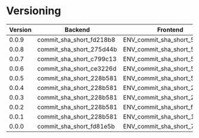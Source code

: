 # Versioning

| Version | Backend                  | Frontend                     | UAT | PROD |
|---------|--------------------------|------------------------------|-----|------|
| 0.0.9   | commit_sha_short_fd218b8 | ENV_commit_sha_short_55e7954 | ✅   | ✅    |
| 0.0.8   | commit_sha_short_275d44b | ENV_commit_sha_short_55e7954 |     |      |
| 0.0.7   | commit_sha_short_c799c13 | ENV_commit_sha_short_55e7954 |     |      |
| 0.0.6   | commit_sha_short_ce3226d | ENV_commit_sha_short_55e7954 |     |      |
| 0.0.5   | commit_sha_short_228b581 | ENV_commit_sha_short_55e7954 |     |      |
| 0.0.4   | commit_sha_short_228b581 | ENV_commit_sha_short_27b3d14 |     |      |
| 0.0.3   | commit_sha_short_228b581 | ENV_commit_sha_short_22acec3 |     |      |
| 0.0.2   | commit_sha_short_228b581 | ENV_commit_sha_short_f768e2e |     |      |
| 0.0.1   | commit_sha_short_228b581 | ENV_commit_sha_short_128df49 |     |      |
| 0.0.0   | commit_sha_short_fd81e5b | ENV_commit_sha_short_73d5741 |     |      |

